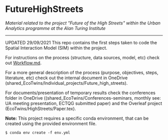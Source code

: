 # FutureHighStreets
 

*Material related to the project "Future of the High Streets" within the Urban Analytics programme at the Alan Turing Institute*

---
UPDATED 29/09/2021
This repo contains the first steps taken to code the Spatial Interaction Model (SIM) within the project.

For instructions on the process (structure, data sources, model, etc) check out [Workflow.md](Workflow.md).

For a more general description of the process (purpose, objectives, steps, literature, etc) check out the internal document in OneDrive (shared_EcoTwins/Individual_projects/Future_high_streets).

For documents/presentation of temporary results check the conferences folder in OneDrive ((shared_EcoTwins/Conferences-seminars, monthly see: UA meeting presentation, ECTQG submitted paper) and the Overleaf project (EcoTwins/HighStreets/Paper.tex).


**Note:**
This project requires a specific conda environment, that can be created using the provided environment file.

`$ conda env create -f env.yml`

